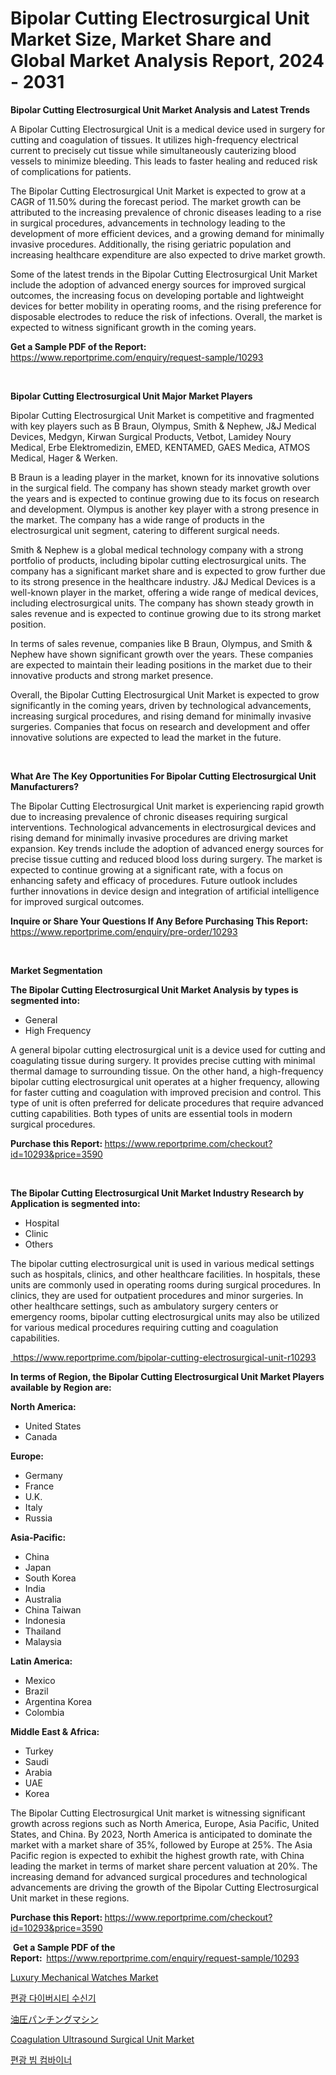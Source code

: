 <p><h1>Bipolar Cutting Electrosurgical Unit Market Size, Market Share and Global Market Analysis Report, 2024 - 2031</h1></p><p><strong>Bipolar Cutting Electrosurgical Unit Market Analysis and Latest Trends</strong></p>
<p><p>A Bipolar Cutting Electrosurgical Unit is a medical device used in surgery for cutting and coagulation of tissues. It utilizes high-frequency electrical current to precisely cut tissue while simultaneously cauterizing blood vessels to minimize bleeding. This leads to faster healing and reduced risk of complications for patients.</p><p>The Bipolar Cutting Electrosurgical Unit Market is expected to grow at a CAGR of 11.50% during the forecast period. The market growth can be attributed to the increasing prevalence of chronic diseases leading to a rise in surgical procedures, advancements in technology leading to the development of more efficient devices, and a growing demand for minimally invasive procedures. Additionally, the rising geriatric population and increasing healthcare expenditure are also expected to drive market growth.</p><p>Some of the latest trends in the Bipolar Cutting Electrosurgical Unit Market include the adoption of advanced energy sources for improved surgical outcomes, the increasing focus on developing portable and lightweight devices for better mobility in operating rooms, and the rising preference for disposable electrodes to reduce the risk of infections. Overall, the market is expected to witness significant growth in the coming years.</p></p>
<p><strong>Get a Sample PDF of the Report:&nbsp;</strong> <a href="https://www.reportprime.com/enquiry/request-sample/10293">https://www.reportprime.com/enquiry/request-sample/10293</a></p>
<p>&nbsp;</p>
<p><strong>Bipolar Cutting Electrosurgical Unit Major Market Players</strong></p>
<p><p>Bipolar Cutting Electrosurgical Unit Market is competitive and fragmented with key players such as B Braun, Olympus, Smith & Nephew, J&J Medical Devices, Medgyn, Kirwan Surgical Products, Vetbot, Lamidey Noury Medical, Erbe Elektromedizin, EMED, KENTAMED, GAES Medica, ATMOS Medical, Hager & Werken.</p><p>B Braun is a leading player in the market, known for its innovative solutions in the surgical field. The company has shown steady market growth over the years and is expected to continue growing due to its focus on research and development. Olympus is another key player with a strong presence in the market. The company has a wide range of products in the electrosurgical unit segment, catering to different surgical needs.</p><p>Smith & Nephew is a global medical technology company with a strong portfolio of products, including bipolar cutting electrosurgical units. The company has a significant market share and is expected to grow further due to its strong presence in the healthcare industry. J&J Medical Devices is a well-known player in the market, offering a wide range of medical devices, including electrosurgical units. The company has shown steady growth in sales revenue and is expected to continue growing due to its strong market position.</p><p>In terms of sales revenue, companies like B Braun, Olympus, and Smith & Nephew have shown significant growth over the years. These companies are expected to maintain their leading positions in the market due to their innovative products and strong market presence.</p><p>Overall, the Bipolar Cutting Electrosurgical Unit Market is expected to grow significantly in the coming years, driven by technological advancements, increasing surgical procedures, and rising demand for minimally invasive surgeries. Companies that focus on research and development and offer innovative solutions are expected to lead the market in the future.</p></p>
<p>&nbsp;</p>
<p><strong>What Are The Key Opportunities For Bipolar Cutting Electrosurgical Unit Manufacturers?</strong></p>
<p><p>The Bipolar Cutting Electrosurgical Unit market is experiencing rapid growth due to increasing prevalence of chronic diseases requiring surgical interventions. Technological advancements in electrosurgical devices and rising demand for minimally invasive procedures are driving market expansion. Key trends include the adoption of advanced energy sources for precise tissue cutting and reduced blood loss during surgery. The market is expected to continue growing at a significant rate, with a focus on enhancing safety and efficacy of procedures. Future outlook includes further innovations in device design and integration of artificial intelligence for improved surgical outcomes.</p></p>
<p><strong>Inquire or Share Your Questions If Any Before Purchasing This Report:</strong> <a href="https://www.reportprime.com/enquiry/pre-order/10293">https://www.reportprime.com/enquiry/pre-order/10293</a></p>
<p>&nbsp;</p>
<p><strong>Market Segmentation</strong></p>
<p><strong>The Bipolar Cutting Electrosurgical Unit Market Analysis by types is segmented into:</strong></p>
<p><ul><li>General</li><li>High Frequency</li></ul></p>
<p><p>A general bipolar cutting electrosurgical unit is a device used for cutting and coagulating tissue during surgery. It provides precise cutting with minimal thermal damage to surrounding tissue. On the other hand, a high-frequency bipolar cutting electrosurgical unit operates at a higher frequency, allowing for faster cutting and coagulation with improved precision and control. This type of unit is often preferred for delicate procedures that require advanced cutting capabilities. Both types of units are essential tools in modern surgical procedures.</p></p>
<p><strong>Purchase this Report:&nbsp;</strong><a href="https://www.reportprime.com/checkout?id=10293&price=3590">https://www.reportprime.com/checkout?id=10293&price=3590</a></p>
<p>&nbsp;</p>
<p><strong>The Bipolar Cutting Electrosurgical Unit Market Industry Research by Application is segmented into:</strong></p>
<p><ul><li>Hospital</li><li>Clinic</li><li>Others</li></ul></p>
<p><p>The bipolar cutting electrosurgical unit is used in various medical settings such as hospitals, clinics, and other healthcare facilities. In hospitals, these units are commonly used in operating rooms during surgical procedures. In clinics, they are used for outpatient procedures and minor surgeries. In other healthcare settings, such as ambulatory surgery centers or emergency rooms, bipolar cutting electrosurgical units may also be utilized for various medical procedures requiring cutting and coagulation capabilities.</p></p>
<p><a href="https://www.reportprime.com/bipolar-cutting-electrosurgical-unit-r10293">&nbsp;https://www.reportprime.com/bipolar-cutting-electrosurgical-unit-r10293</a></p>
<p><strong>In terms of Region, the Bipolar Cutting Electrosurgical Unit Market Players available by Region are:</strong></p>
<p>
    <p> <strong> North America: </strong>
        <ul>
            <li>United States</li>
            <li>Canada</li>
        </ul>
        </p> 
    <p> <strong> Europe: </strong>
        <ul>
            <li>Germany</li>
            <li>France</li>
            <li>U.K.</li>
            <li>Italy</li>
            <li>Russia</li>
        </ul>
        </p> 
    <p> <strong> Asia-Pacific: </strong>
        <ul>
            <li>China</li>
            <li>Japan</li>
            <li>South Korea</li>
            <li>India</li>
            <li>Australia</li>
            <li>China Taiwan</li>
            <li>Indonesia</li>
            <li>Thailand</li>
            <li>Malaysia</li>
        </ul>
        </p> 
    <p> <strong> Latin America: </strong>
        <ul>
            <li>Mexico</li>
            <li>Brazil</li>
            <li>Argentina Korea</li>
            <li>Colombia</li>
        </ul>
        </p> 
    <p> <strong> Middle East & Africa: </strong>
        <ul>
            <li>Turkey</li>
            <li>Saudi</li>
            <li>Arabia</li>
            <li>UAE</li>
            <li>Korea</li>
        </ul>
    </p>
    </p>
<p><p>The Bipolar Cutting Electrosurgical Unit market is witnessing significant growth across regions such as North America, Europe, Asia Pacific, United States, and China. By 2023, North America is anticipated to dominate the market with a market share of 35%, followed by Europe at 25%. The Asia Pacific region is expected to exhibit the highest growth rate, with China leading the market in terms of market share percent valuation at 20%. The increasing demand for advanced surgical procedures and technological advancements are driving the growth of the Bipolar Cutting Electrosurgical Unit market in these regions.</p></p>
<p><strong>Purchase this Report: </strong><a href="https://www.reportprime.com/checkout?id=10293&price=3590">https://www.reportprime.com/checkout?id=10293&price=3590</a></p>
<p>&nbsp;<strong>Get a Sample PDF of the Report:&nbsp;&nbsp;</strong><a href="https://www.reportprime.com/enquiry/request-sample/10293">https://www.reportprime.com/enquiry/request-sample/10293</a></p>
<p><strong></strong></p>
<p><p><a href="https://issuu.com/reportprime-2/docs/luxury-mechanical-watches-market-size-2030.pptx">Luxury Mechanical Watches Market</a></p><p><a href="https://github.com/BrettWeberrt8767765/Market-Research-Report-List-1/blob/main/767055874244.md">편광 다이버시티 수신기</a></p><p><a href="https://github.com/Sophiaard2003/Market-Research-Report-List-1/blob/main/502389579375.md">油圧パンチングマシン</a></p><p><a href="https://github.com/MyrtisWest1/Market-Research-Report-List-1/blob/main/coagulation-ultrasound-surgical-unit-market.md">Coagulation Ultrasound Surgical Unit Market</a></p><p><a href="https://github.com/camron674/Market-Research-Report-List-1/blob/main/334991474245.md">편광 빔 컴바이너</a></p></p>